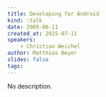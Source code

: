 ```yaml
---
title: Developing for Android
kind: :talk
date: 2009-06-11
created_at: 2015-07-11
speakers:
    - Christian Weichel
author: Matthias Beyer
slides: false
tags:
---
```


No description.
